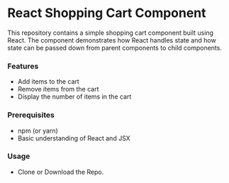 # React Shopping Cart Component
This repository contains a simple shopping cart component built using React. The component demonstrates how React handles state and how state can be passed down from parent components to child components.

### Features
- Add items to the cart
- Remove items from the cart
- Display the number of items in the cart

### Prerequisites
- npm (or yarn)
- Basic understanding of React and JSX

### Usage
- Clone or Download the Repo.
